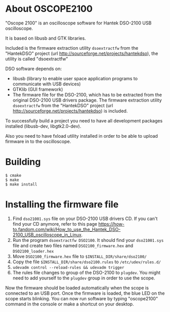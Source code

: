 # About OSCOPE2100
"Oscope 2100" is an oscilloscope software for Hantek DSO-2100 USB oscilloscope.

It is based on libusb and GTK libraries. 

Included is the firmware extraction utility `dsoextractfw` from the "HantekDSO" project (url http://sourceforge.net/projects/hantekdso), the utility is called "dsoextractfw"

DSO software depends on: 
- libusb (library to enable user space application programs to communicate with USB devices)
- GTKlib (GUI framework)
- The firmware file for the DSO-2100, which has to be extracted from the original DSO-2100 USB drivers package. The firmware extraction utility `dsoextractfw` from the "HantekDSO" project (url http://sourceforge.net/projects/hantekdso) is included.

To successfully build a project you need to have all development packages installed (libusb-dev, libgtk2.0-dev).

Also you need to have fxload utility installed in order to be able to upload firmware in to the oscilloscope.

# Building
```
$ cmake
$ make 
$ make install
```

# Installing the firmware file

1. Find `dso21001.sys` file on your DSO-2100 USB drivers CD. If you can't find your CD anymore, refer to this page https://how-to.fandom.com/wiki/How_to_use_the_Hantek_DSO-2100_USB_oscilloscope_in_Linux.
2. Run the program `dsoextractfw DSO2100`. It should find your `dso21001.sys` file and create two files named `DSO2100_firmware.hex` and `DSO2100_loader.hex`
3. Move `DSO2100_firmware.hex`  file to `$INSTALL_DIR/share/dso2100/`
4. Copy the file `$INSTALL_DIR/share/dso2100.rules` to `/etc/udev/rules.d/`
5. `udevadm control --reload-rules && udevadm trigger`
6. The rules file changes to group of the DSO-2100 to `plugdev`. You might need to add yourself to the `plugdev` group in order to use the scope.

Now the firmware should be loaded automatically when the scope is connected to an USB port.
Once the firmware is loaded, the blue LED on the scope starts blinking.
You can now run software by typing "oscope2100" command in the console or make a shortcut on your desktop.

